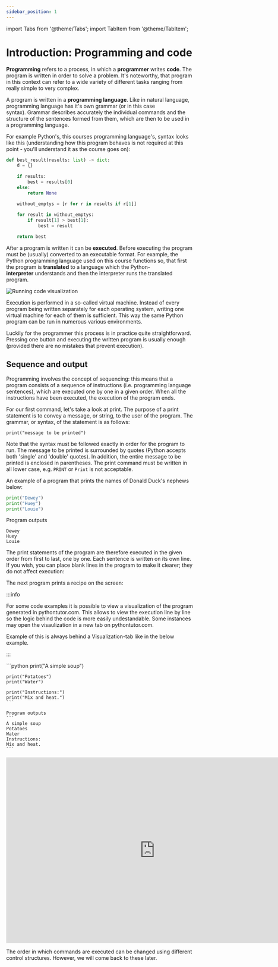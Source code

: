 ```yaml
---
sidebar_position: 1
---
```

import Tabs from '@theme/Tabs';
import TabItem from '@theme/TabItem';

# Introduction: Programming and code

**Programming** refers to a process, in which a **programmer** writes **code**. The program is written in order to solve a problem. It's noteworthy, that program in this context can refer to a wide variety of different tasks ranging from really simple to very complex.

A program is written in a **programming language**. Like in natural language, programming language has it's own grammar (or in this case syntax). Grammar describes accurately the individual commands and the structure of the sentences formed from them, which are then to be used in a programming language.

For example Python's, this courses programming language's, syntax looks like this (understanding how this program behaves is not required at this point - you'll understand it as the course goes on):

```python 
def best_result(results: list) -> dict:
    d = {}
    
    if results:
        best = results[0]
    else:
        return None

    without_emptys = [r for r in results if r[1]]
    
    for result in without_emptys:
        if result[1] > best[1]:
            best = result

    return best
 ```

After a program is written it can be **executed**. Before executing the program must be (usually) converted to an executable format. For example, the Python programming language used on this course functions so, that first the program is **translated** to a language which the Python-**interpreter** understands and then the interpreter runs the translated program.

![Running code visualization](/img/img-en/w1-1.png)

Execution is performed in a so-called virtual machine. Instead of every program being written separately for each operating system, writing one virtual machine for each of them is sufficient. This way the same Python program can be run in numerous various environments.

Luckily for the programmer this process is in practice quite straightforward. Pressing one button and executing the written program is usually enough (provided there are no mistakes that prevent execution).

## Sequence and output

Programming involves the concept of sequencing: this means that a program consists of a sequence of instructions (i.e. programming language sentences), which are executed one by one in a given order. When all the instructions have been executed, the execution of the program ends.

For our first command, let's take a look at print. The purpose of a print statement is to convey a message, or string, to the user of the program. The grammar, or syntax, of the statement is as follows:

`print("message to be printed")`

Note that the syntax must be followed exactly in order for the program to run. The message to be printed is surrounded by quotes (Python accepts both 'single' and 'double' quotes). In addition, the entire message to be printed is enclosed in parentheses. The print command must be written in all lower case, e.g. `PRINT` or `Print` is not acceptable.

An example of a program that prints the names of Donald Duck's nephews below:

```python 
print("Dewey")
print("Huey")
print("Louie")
 ```

Program outputs
```
Dewey
Huey
Louie
 ```

The print statements of the program are therefore executed in the given order from first to last, one by one. Each sentence is written on its own line. If you wish, you can place blank lines in the program to make it clearer; they do not affect execution:

The next program prints a recipe on the screen:

:::info

For some code examples it is possible to view a visualization of the program generated in pythontutor.com. This allows to view the execution line by line so the logic behind the code is more easily undestandable. Some instances may open the visaulization in a new tab on pythontutor.com.

Example of this is always behind a Visualization-tab like in the below example.

:::

<Tabs>
  <TabItem value="code" label="Code Example" default>
    ```python 
    print("A simple soup")

    print("Potatoes")
    print("Water")

    print("Instructions:")
    print("Mix and heat.")
    ```

    Program outputs
    ```
    A simple soup
    Potatoes
    Water
    Instructions:
    Mix and heat.
    ```
  </TabItem>
  <TabItem value="Visualization" label="Visualization">
    <iframe width="800" height="500" frameborder="0" src="https://pythontutor.com/iframe-embed.html#code=print%28%22A%20simple%20soup%22%29%0A%0Aprint%28%22Potatoes%22%29%0Aprint%28%22Water%22%29%0A%0Aprint%28%22Instructions%3A%22%29%0Aprint%28%22Mix%20and%20heat.%22%29&codeDivHeight=400&codeDivWidth=350&cumulative=false&curInstr=0&heapPrimitives=nevernest&origin=opt-frontend.js&py=3&rawInputLstJSON=%5B%5D&textReferences=false"> </iframe>
  </TabItem>
</Tabs>

The order in which commands are executed can be changed using different control structures. However, we will come back to these later.